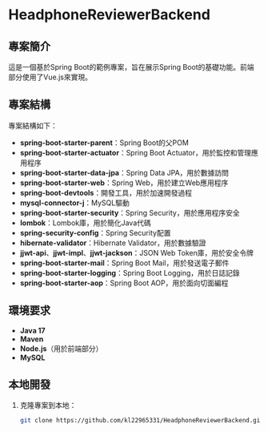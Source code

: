 # HeadphoneReviewerBackend

## 專案簡介

這是一個基於Spring Boot的範例專案，旨在展示Spring Boot的基礎功能。前端部分使用了Vue.js來實現。

## 專案結構

專案結構如下：

- **spring-boot-starter-parent**：Spring Boot的父POM
- **spring-boot-starter-actuator**：Spring Boot Actuator，用於監控和管理應用程序
- **spring-boot-starter-data-jpa**：Spring Data JPA，用於數據訪問
- **spring-boot-starter-web**：Spring Web，用於建立Web應用程序
- **spring-boot-devtools**：開發工具，用於加速開發過程
- **mysql-connector-j**：MySQL驅動
- **spring-boot-starter-security**：Spring Security，用於應用程序安全
- **lombok**：Lombok庫，用於簡化Java代碼
- **spring-security-config**：Spring Security配置
- **hibernate-validator**：Hibernate Validator，用於數據驗證
- **jjwt-api**、**jjwt-impl**、**jjwt-jackson**：JSON Web Token庫，用於安全令牌
- **spring-boot-starter-mail**：Spring Boot Mail，用於發送電子郵件
- **spring-boot-starter-logging**：Spring Boot Logging，用於日誌記錄
- **spring-boot-starter-aop**：Spring Boot AOP，用於面向切面編程

## 環境要求

- **Java 17**
- **Maven**
- **Node.js**（用於前端部分）
- **MySQL**

## 本地開發

1. 克隆專案到本地：

   ```sh
   git clone https://github.com/kl22965331/HeadphoneReviewerBackend.git
